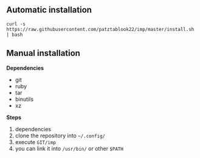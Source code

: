 ## Automatic installation

```
curl -s https://raw.githubusercontent.com/patztablook22/imp/master/install.sh | bash
```

## Manual installation

**Dependencies**
  - git
  - ruby
  - tar
  - binutils
  - xz
  
**Steps**
  1. dependencies
  2. clone the repository into `~/.config/`
  3. execute `GIT/imp`
  4. you can link it into `/usr/bin/` or other `$PATH`
